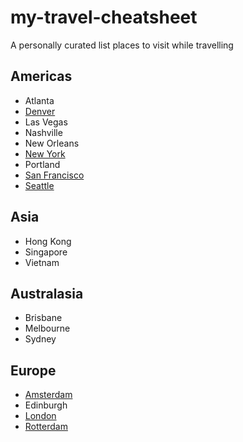 # my-travel-cheatsheet
A personally curated list places to visit while travelling

## Americas
* Atlanta
* [Denver](denver.md)
* Las Vegas
* Nashville
* New Orleans
* [New York](new-york-city.md)
* Portland
* [San Francisco](san-francisco.md)
* [Seattle](seattle.md)

## Asia
* Hong Kong
* Singapore
* Vietnam

## Australasia
* Brisbane
* Melbourne
* Sydney

## Europe
* [Amsterdam](amsterdam.md)
* Edinburgh
* [London](london.md)
* [Rotterdam](rotterdam.md)
